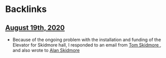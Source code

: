 
# Backlinks
## [August 19th, 2020](<August 19th, 2020.md>)
- Because of the ongoing problem with the installation and funding of the Elevator for Skidmore hall, I responded to an email from [Tom Skidmore ](<Tom Skidmore .md>), and also wrote to [Alan Skidmore](<Alan Skidmore.md>)

